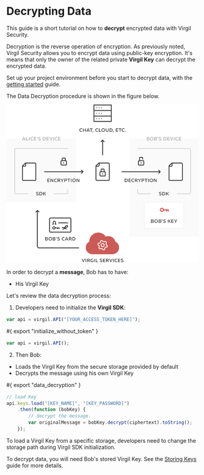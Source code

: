 # Decrypting Data

This guide is a short tutorial on how to **decrypt** encrypted data with Virgil Security.

Decryption is the reverse operation of encryption. As previously noted, Virgil Security allows you to encrypt data using public-key encryption. It's means that only the owner of the related private **Virgil Key**  can decrypt the encrypted data.

Set up your project environment before you start to decrypt data, with the [getting started](/docs/guides/configuration/client.md) guide.

The Data Decryption procedure is shown in the figure below.

![Virgil Encryption Intro](/docs/img/Encryption_introduction.png "Data decryption")

In order to decrypt a **message**, Bob has to have:
 - His Virgil Key

Let's review the data decryption process:

1. Developers need to initialize the **Virgil SDK**:

```javascript
var api = virgil.API("[YOUR_ACCESS_TOKEN_HERE]");
```

#{ export "initialize_without_token" }

```javascript
var api = virgil.API();
```


2. Then Bob:


  - Loads the Virgil Key from the secure storage provided by default
  - Decrypts the message using his own Virgil Key

  #{ export "data_decryption" }
  ```javascript
  // load Key
  api.keys.load("[KEY_NAME]", "[KEY_PASSWORD]")
      .then(function (bobKey) {
          // decrypt the message.
          var originalMessage = bobKey.decrypt(ciphertext).toString();
      });
  ```

To load a Virgil Key from a specific storage, developers need to change the storage path during Virgil SDK initialization.

To decrypt data, you will need Bob's stored Virgil Key. See the [Storing Keys](/docs/guides/virgil-key/saving-key.md) guide for more details.
